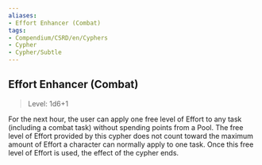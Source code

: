 ```yaml
---
aliases:
- Effort Enhancer (Combat)
tags:
- Compendium/CSRD/en/Cyphers
- Cypher
- Cypher/Subtle
---
```


  
## Effort Enhancer (Combat)  
>Level: 1d6+1  
  
For the next hour, the user can apply one free level of Effort to any task (including a combat task) without spending points from a Pool. The free level of Effort provided by this cypher does not count toward the maximum amount of Effort a character can normally apply to one task. Once this free level of Effort is used, the effect of the cypher ends.